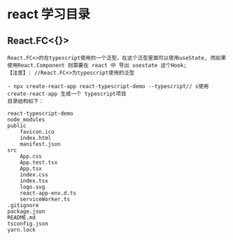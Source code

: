 # react 学习目录

## React.FC<{}>
    React.FC<>的在typescript使用的一个泛型，在这个泛型里面可以使用useState, 而如果使用React.Component 则需要在 react 中 导出 usestate 这个Hook;
    【注意】: //React.FC<>为typescript使用的泛型

    - npx create-react-app react-typescript-demo --typescript// s使用 create-react-app 生成一个 typescript项目
    目录结构如下：

    react-typescript-demo
    node_modules
    public
        favicon.ico
        index.html
        manifest.json
    src
        App.css
        App.test.tsx
        App.tsx
        index.css
        index.tsx
        logo.svg
        react-app-env.d.ts
        serviceWorker.ts
    .gitignore
    package.json
    README.md
    tsconfig.json
    yarn.lock